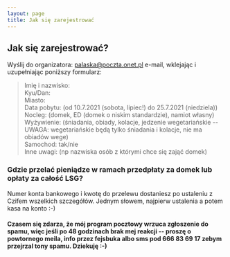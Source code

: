 ```yaml
---
layout: page
title: Jak się zarejestrować
---
```


## Jak się zarejestrować?
Wyślij do organizatora: palaska@poczta.onet.pl e-mail, wklejając i uzupełniając poniższy formularz:  

> Imię i nazwisko:  
> Kyu/Dan:   
> Miasto:  
> Data pobytu: (od 10.7.2021 (sobota, lipiec!) do 25.7.2021 (niedziela))  
> Nocleg: (domek, ED (domek o niskim standardzie), namiot własny)  
> Wyżywienie: (śniadania, obiady, kolacje, jedzenie wegetariańskie -- UWAGA: wegetariańskie będą tylko śniadania i kolacje, nie ma obiadów wege)  
> Samochod: tak/nie  
> Inne uwagi: (np nazwiska osób z którymi chce się zająć domek)  

### Gdzie przelać pieniądze w ramach przedpłaty za domek lub opłaty za całość LSG?
Numer konta bankowego i kwotę do przelewu dostaniesz po ustaleniu z Czifem wszelkich szczegółów. Jednym słowem, najpierw ustalenia a potem kasa na konto :-) 

#### Czasem się zdarza, że mój program pocztowy wrzuca zgłoszenie do spamu, więc jeśli po 48 godzinach brak mej reakcji -- proszę o powtornego meila, info przez fejsbuka albo sms pod 666 83 69 17 zebym przejrzal tony spamu. Dziekuję :-)
